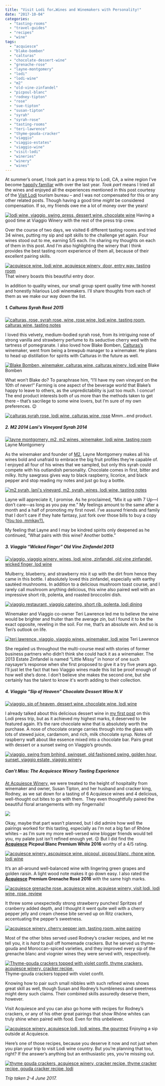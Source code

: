 ```yaml
---
title: "Visit Lodi for…Wines and Winemakers with Personality!"
date: "2017-10-04"
categories:
  - "tasting-rooms"
  - "travel-guides"
  - "recipes"
  - "wine"
tags:
  - "acquiesce"
  - "blake-bomben"
  - "calturas"
  - "chocolate-dessert-wine"
  - "grenache-rose"
  - "layne-montgomery"
  - "lodi"
  - "lodi-wine"
  - "m2"
  - "old-vine-zinfandel"
  - "picpoul-blanc"
  - "rodney-tipton"
  - "rose"
  - "sue-tipton"
  - "susan-tipton"
  - "syrah"
  - "syrah-rose"
  - "tasting-rooms"
  - "teri-lawrence"
  - "thyme-gouda-cracker"
  - "viaggio"
  - "viaggio-estates"
  - "viaggio-wine"
  - "visit-lodi"
  - "wineries"
  - "winery"
  - "wines"
---
```


At summer’s onset, I took part in a press trip to Lodi, CA, a wine region I’ve become [happily familiar](http://thegourmez.com/?s=lodi) with over the last year. _Took part_ means I tried all the wines and enjoyed all the experiences mentioned in this post courtesy of the [Visit Lodi](http://www.visitlodi.com/) tourism bureau – and I was not compensated for this or any other related posts. Though having a good time _might_ be considered compensation. If so, my friends owe me a lot of money over the years!




<div class="caption">

[![lodi wine, viaggio, swing, press, dessert wine, chocolate wine](http://s3.amazonaws.com/thegourmez-wpmedia/2017/10/Visit-Lodi-168-500x405.jpg)](http://s3.amazonaws.com/thegourmez-wpmedia/2017/10/Visit-Lodi-168.jpg) Having a good time at Viaggio Winery with the rest of the press trip crew.</div>


Over the course of two days, we visited 6 different tasting rooms and tried 34 wines, putting my sip and spit skills to the challenge yet again. Four wines stood out to me, earning 5/5 each. I’m sharing my thoughts on each of them in this post. And I’m also highlighting the winery that I think provides the best tasting room experience of them all, because of their excellent pairing skills.




<div class="caption">

[![acquiesce wine, lodi wine, acquiesce winery, door, entry way, tasting room](http://s3.amazonaws.com/thegourmez-wpmedia/2017/10/Visit-Lodi-095-1-334x500.jpg)](http://s3.amazonaws.com/thegourmez-wpmedia/2017/10/Visit-Lodi-095-1.jpg) That winery boasts this beautiful entry door.</div>


In addition to quality wines, our small group spent quality time with honest and honestly hilarious Lodi winemakers. I’ll share thoughts from each of them as we make our way down the list.

##### 1\. Calturas Syrah Rosé 2015

[![calturas, rose, syrah rose, wine, rose wine, lodi wine, tasting room, calturas wine, tasting notes](http://s3.amazonaws.com/thegourmez-wpmedia/2017/10/Visit-Lodi-012-1-309x500.jpg)](http://s3.amazonaws.com/thegourmez-wpmedia/2017/10/Visit-Lodi-012-1.jpg)

I loved this velvety, medium-bodied syrah rosé, from its intriguing nose of strong vanilla and strawberry perfume to its seductive cherry wed with the tartness of pomegranate. I also loved how Blake Bomben, [Calturas’s](https://www.calturas.com/) winemaker, went from being a brewpub manager to a winemaker. He plans to head up distillation for spirits with Calturas in the future as well.




<div class="caption">

[![Blake Bomben, winemaker, calturas wine, calturas winery, lodi wine](http://s3.amazonaws.com/thegourmez-wpmedia/2017/10/Visit-Lodi-009-1-500x403.jpg)](http://s3.amazonaws.com/thegourmez-wpmedia/2017/10/Visit-Lodi-009-1.jpg) Blake Bomben</div>


What won’t Blake do? To paraphrase him, “I’ll have my own vineyard on the 10th of never!” Farming is one aspect of the beverage world that Blake’s happy to leave to others, as the unpredictability is just too much. I concur! The end product interests both of us more than the methods taken to get there – that’s sacrilege to some wine lovers, but I’m sure of my own preferences. 😉




<div class="caption">

[![calturas syrah rose, lodi wine, calturas wine, rose](http://s3.amazonaws.com/thegourmez-wpmedia/2017/10/Visit-Lodi-011-1-334x500.jpg)](http://s3.amazonaws.com/thegourmez-wpmedia/2017/10/Visit-Lodi-011-1.jpg) Mmm…end product.</div>


##### 2\. M2 2014 Lani's Vineyard Syrah 2014




<div class="caption">

[![layne montgomery, m2, m2 wines, winemaker, lodi wine, tasting room](http://s3.amazonaws.com/thegourmez-wpmedia/2017/10/Visit-Lodi-101-1-402x500.jpg)](http://s3.amazonaws.com/thegourmez-wpmedia/2017/10/Visit-Lodi-101-1.jpg) Layne Montgomery</div>


As the winemaker and founder of [M2](https://www.m2wines.com/), Layne Montgomery makes all his wines bold and unafraid to embrace the big fruit profiles they’re capable of. I enjoyed all four of his wines that we sampled, but only this syrah could compete with his outlandish personality. Chocolate comes in first, bitter and milky. Itchy sawgrass gives way to black raspberry, licorice, and black pepper and stop reading my notes and just go buy a bottle.

[![m2 syrah, lani's vineyard, m2, syrah, wines, lodi wine, tasting notes](http://s3.amazonaws.com/thegourmez-wpmedia/2017/10/Visit-Lodi-114-1-334x500.jpg)](http://s3.amazonaws.com/thegourmez-wpmedia/2017/10/Visit-Lodi-114-1.jpg)

Layne will appreciate it, I promise. As he proclaimed, “Mix it up with 7 Up—I don’t care—as long as you pay me.” My feelings amount to the same after a month and a half of promoting my first novel. I’ve assured friends and family that I don’t care if they hate fantasy, just fork over those bills to buy a copy ([You too, mmkay?).](https://www.amazon.com/Wings-Unseen-Rebecca-Gomez-Farrell/dp/1946154008)

My feeling that Layne and I may be kindred spirits only deepened as he continued, “What pairs with this wine? Another bottle.”

##### 3\. Viaggio “Wicked Finger” Old Vine Zinfandel 2013

[![viaggio, viaggio winery, wines, lodi wine, zinfandel, old vine zinfandel, wicked finger, lod wine](http://s3.amazonaws.com/thegourmez-wpmedia/2017/10/Visit-Lodi-157-334x500.jpg)](http://s3.amazonaws.com/thegourmez-wpmedia/2017/10/Visit-Lodi-157.jpg)

Mulberry, blueberry, and strawberry mix it up with the dirt from hence they came in this bottle. I absolutely loved this zinfandel, especially with earthy sautéed mushrooms. In addition to a delicious mushroom toast course, and I rarely call mushroom anything delicious, this wine also paired well with an impressive short rib, polenta, and roasted broccolini dish.

[![viaggio restaurant, viaggio catering, short rib, polenta, lodi dining](http://s3.amazonaws.com/thegourmez-wpmedia/2017/10/Visit-Lodi-159-500x334.jpg)](http://s3.amazonaws.com/thegourmez-wpmedia/2017/10/Visit-Lodi-159.jpg)

Winemaker and Viaggio co-owner Teri Lawrence led me to believe the wine would be brighter and fruiter than the average zin, but I found it to be the exact opposite, reveling in the soil. For me, that’s an absolute win. And so is Teri’s outlook on life.




<div class="caption">

[![teri lawrence, viaggio, viaggio wines, winemaker, lodi wine](http://s3.amazonaws.com/thegourmez-wpmedia/2017/10/Visit-Lodi-161-334x500.jpg)](http://s3.amazonaws.com/thegourmez-wpmedia/2017/10/Visit-Lodi-161.jpg) Teri Lawrence</div>


She regaled us throughout the multi-course meal with stories of former business partners who didn’t think she could hack it as a winemaker. The 2013 Estate Zinfandel is named “Little Missy” in honor of one such naysayer’s response when she first proposed to give it a try five years ago. I’ll just let the fact that two Viaggio wines made this list be proof enough of how well she’s done. I don't believe she makes the second one, but she certainly has the talent to know it's worth adding to their collection.

##### 4\. Viaggio “Sip of Heaven” Chocolate Dessert Wine N.V

[![viaggio, sip of heaven, dessert wine, chocolate wine, lodi wine](http://s3.amazonaws.com/thegourmez-wpmedia/2017/10/Visit-Lodi-162-334x500.jpg)](http://s3.amazonaws.com/thegourmez-wpmedia/2017/10/Visit-Lodi-162.jpg)

I already talked about this delicious dessert wine in [my first post](http://thegourmez.com/2017/07/16/visit-lodi-food/) on this Lodi press trip, but as it achieved my highest marks, it deserved to be featured again. It’s the rare chocolate wine that is absolutely worth the purchase. A nose of chocolate orange carries through into the glass with lots of stewed juice, cardamom, and rich, milk chocolate syrup. Notes of raspberry waft about like essence mixed into a chocolate bar. Pairs great with dessert or a sunset swing on Viaggio’s grounds.

[![viaggio, swing from bnhind, swingset, old fashioned swing, golden hour, sunset, viaggio estate, viaggio winery](http://s3.amazonaws.com/thegourmez-wpmedia/2017/10/Visit-Lodi-171-334x500.jpg)](http://s3.amazonaws.com/thegourmez-wpmedia/2017/10/Visit-Lodi-171.jpg)

##### Can’t Miss: The Acquiesce Winery Tasting Experience

[At Acquiesce Winery,](http://www.acquiescevineyards.com/) we were treated to the height of hospitality from winemaker and owner, Susan Tipton, and her husband and cracker king, Rodney, as we sat down for a tasting of 6 Acquiesce wines and 4 delicious, well-thought out bites to go with them.  They even thoughtfully paired the beautiful floral arrangements with my fingernails!

[![](http://s3.amazonaws.com/thegourmez-wpmedia/2017/10/Visit-Lodi-086-1-473x500.jpg)](http://s3.amazonaws.com/thegourmez-wpmedia/2017/10/Visit-Lodi-086-1.jpg)

Okay, maybe that part wasn’t planned, but I did admire how well the pairings worked for this tasting, especially as I’m not a big fan of Rhône whites – as I’m sure my more well-versed wine blogger friends would tell you, my palate just isn’t refined enough yet. 😉 But I did find the **[Acquiesce](https://www.vivino.com/wineries/acquiesce)** **Picpoul Blanc Premium White 2016** worthy of a 4/5 rating.

[![acquiesce winery, ascquiesce wine, picpoul, picpoul blanc, rhone wine, lodi wine](http://s3.amazonaws.com/thegourmez-wpmedia/2017/10/Visit-Lodi-082-1-359x500.jpg)](http://s3.amazonaws.com/thegourmez-wpmedia/2017/10/Visit-Lodi-082-1.jpg)

It’s an all-around well-balanced wine with lingering green grapes and golden raisin. A light wood note makes it go down easy. I also rated the **[Acquiesce](https://www.vivino.com/wineries/acquiesce)** **Premium Grenache Rosé 2016** with the same high marks.

[![acquiesce grenache rose, acquiesce wine, acquiese winery, visit lodi, lodi wine, rose, review](http://s3.amazonaws.com/thegourmez-wpmedia/2017/10/Visit-Lodi-090-1-334x500.jpg)](http://s3.amazonaws.com/thegourmez-wpmedia/2017/10/Visit-Lodi-090-1.jpg)

It threw some unexpectedly strong strawberry punches! Spritzes of cranberry added depth, and I thought it went quite well with a cherry pepper jelly and cream cheese bite served up on Ritz crackers, accentuating the pepper’s sweetness.

[![acquiesce winery, cherry pepper jam, tasting room, wine pairing](http://s3.amazonaws.com/thegourmez-wpmedia/2017/10/Visit-Lodi-091-1-500x309.jpg)](http://s3.amazonaws.com/thegourmez-wpmedia/2017/10/Visit-Lodi-091-1.jpg)

Most of the other bites served used Rodney’s cracker recipes, and let me tell you, it is _hard_ to pull off homemade crackers. But he served us thyme-gouda and Moroccan-spiced varieties, and they improved every sip of the grenache blanc and viognier wines they were served with, respectively.




<div class="caption">

[![Thyme-gouda crackers topped with violet confit, thyme crackers, acquiesce winery, cracker recipe,](http://s3.amazonaws.com/thegourmez-wpmedia/2017/10/Visit-Lodi-085-1-500x333.jpg)](http://s3.amazonaws.com/thegourmez-wpmedia/2017/10/Visit-Lodi-085-1.jpg) Thyme-gouda crackers topped with violet confit.</div>


Knowing how to pair such small nibbles with such refined wines shows great skill as well, though Susan and Rodney’s humbleness and sweetness might deny such claims. Their combined skills assuredly deserve them, however.

Visit Acquiesce and you can also go home with recipes for Rodney’s crackers, or any of his other great pairings that show Rhône whites can truly shine when paired with food. Even for this unbeliever.




<div class="caption">

[![acquiesce winery, acquiesce lodi, lodi wines, the gourmez](http://s3.amazonaws.com/thegourmez-wpmedia/2017/10/Visit-Lodi-081-1-282x500.jpg)](http://s3.amazonaws.com/thegourmez-wpmedia/2017/10/Visit-Lodi-081-1.jpg) Enjoying a sip outside at Acquiesce.</div>


Here’s one of those recipes, because you deserve it now and not just when you plan your trip to visit Lodi wine country. But you’re planning that too, right? If the answer’s anything but an enthusiastic yes, you’re missing out.

[![thyme gouda crackers, acquiesce winery, cracker recipe, thyme cracker recipe, gouda cracker recipe, lodi](http://s3.amazonaws.com/thegourmez-wpmedia/2017/10/thyme-gouda-acquiese-1024x656.jpg)](http://s3.amazonaws.com/thegourmez-wpmedia/2017/10/thyme-gouda-acquiese.jpg)

_Trip taken 2-4 June 2017._
